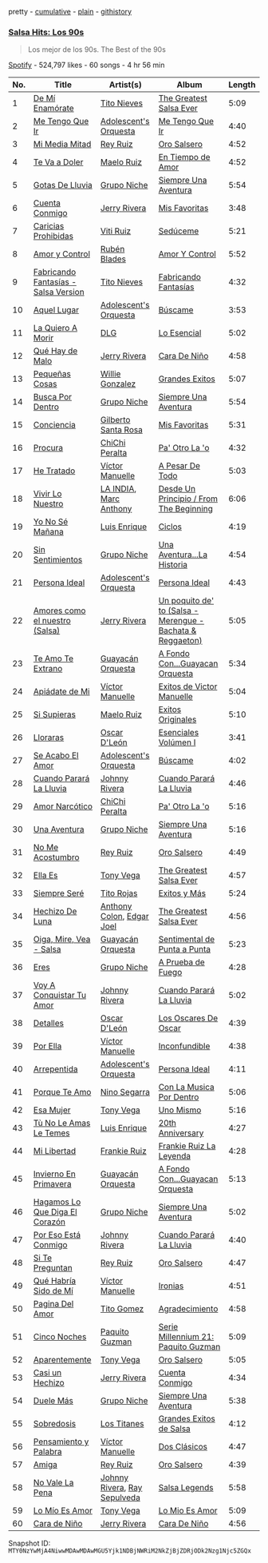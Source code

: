 pretty - [cumulative](/playlists/cumulative/37i9dQZF1DX0ERdy9Swdy5.md) - [plain](/playlists/plain/37i9dQZF1DX0ERdy9Swdy5) - [githistory](https://github.githistory.xyz/mackorone/spotify-playlist-archive/blob/main/playlists/plain/37i9dQZF1DX0ERdy9Swdy5)

### [Salsa Hits: Los 90s](https://open.spotify.com/playlist/37i9dQZF1DX0ERdy9Swdy5)

> Los mejor de los 90s\. The Best of the 90s

[Spotify](https://open.spotify.com/user/spotify) - 524,797 likes - 60 songs - 4 hr 56 min

| No. | Title | Artist(s) | Album | Length |
|---|---|---|---|---|
| 1 | [De Mí Enamórate](https://open.spotify.com/track/4hgk2iBQfSupmzye4LfTQE) | [Tito Nieves](https://open.spotify.com/artist/4vOycwLXdkMMzpZW04VW5m) | [The Greatest Salsa Ever](https://open.spotify.com/album/29JoW88csZRXtKP9YhoFeM) | 5:09 |
| 2 | [Me Tengo Que Ir](https://open.spotify.com/track/3AK05RIuu30jqJ40cfOxLD) | [Adolescent's Orquesta](https://open.spotify.com/artist/70nxnxEqDQIEWneRjg2Q4O) | [Me Tengo Que Ir](https://open.spotify.com/album/7mdskxE2Kr6O5DWiWw3RB2) | 4:40 |
| 3 | [Mi Media Mitad](https://open.spotify.com/track/64QyipABOzDwoUFqaEnCvU) | [Rey Ruiz](https://open.spotify.com/artist/1S0uvW1rgvtkNGma9su3fJ) | [Oro Salsero](https://open.spotify.com/album/5X1QYXR9eQO3cYZrqeoIYE) | 4:52 |
| 4 | [Te Va a Doler](https://open.spotify.com/track/2h6WIOkTPvHSAD7vR6lMSS) | [Maelo Ruiz](https://open.spotify.com/artist/3HyrDGPLI0c9Rd8luuO0zw) | [En Tiempo de Amor](https://open.spotify.com/album/2z5Nu8i0nPraJy20am9sZL) | 4:52 |
| 5 | [Gotas De Lluvia](https://open.spotify.com/track/3wBuU391TaEr9NEPkN1e1j) | [Grupo Niche](https://open.spotify.com/artist/1zng9JZpblpk48IPceRWs8) | [Siempre Una Aventura](https://open.spotify.com/album/2yAheDQ4qgtbVfHVOhKDNF) | 5:54 |
| 6 | [Cuenta Conmigo](https://open.spotify.com/track/11GaqHqSJIHtS4Y4FRZq5Q) | [Jerry Rivera](https://open.spotify.com/artist/7wOZy3KdFVVINgNFFxkxwO) | [Mis Favoritas](https://open.spotify.com/album/3Ph28YClqOZvb2nmdsXKBA) | 3:48 |
| 7 | [Caricias Prohibidas](https://open.spotify.com/track/6ygcsyNINY8tSvzKzHiKkJ) | [Viti Ruiz](https://open.spotify.com/artist/3HpdzWUn8T827FFvfJhioT) | [Sedúceme](https://open.spotify.com/album/3R7986xkYKoYwxc1dRiZxy) | 5:21 |
| 8 | [Amor y Control](https://open.spotify.com/track/303cDwi274kSEH0NSR73AX) | [Rubén Blades](https://open.spotify.com/artist/5BwMgvRwlq61SmknvsVIQj) | [Amor Y Control](https://open.spotify.com/album/1kPq7UKuMaC8bELSvLgofj) | 5:52 |
| 9 | [Fabricando Fantasías \- Salsa Version](https://open.spotify.com/track/5bkWgrKyNhMcriQP3CrHEA) | [Tito Nieves](https://open.spotify.com/artist/4vOycwLXdkMMzpZW04VW5m) | [Fabricando Fantasías](https://open.spotify.com/album/3Gxrf8cYKgle42MdOOxqu8) | 4:32 |
| 10 | [Aquel Lugar](https://open.spotify.com/track/2vHNqDJe1qvt1sroQfNHSI) | [Adolescent's Orquesta](https://open.spotify.com/artist/70nxnxEqDQIEWneRjg2Q4O) | [Búscame](https://open.spotify.com/album/2NCLhGDYACSCs0UHT9jLAL) | 3:53 |
| 11 | [La Quiero A Morir](https://open.spotify.com/track/3rsVX2Pd8UkjqF2MAZqeif) | [DLG](https://open.spotify.com/artist/0z0w28IvsF1gsKhVAMbh9p) | [Lo Esencial](https://open.spotify.com/album/0xgbPkhH5Hvuqa0hBGjpj3) | 5:02 |
| 12 | [Qué Hay de Malo](https://open.spotify.com/track/7t5cskTjWtXVQ6h1yI69op) | [Jerry Rivera](https://open.spotify.com/artist/7wOZy3KdFVVINgNFFxkxwO) | [Cara De Niño](https://open.spotify.com/album/0QH703ohOGjIj2EYeBUTr0) | 4:58 |
| 13 | [Pequeñas Cosas](https://open.spotify.com/track/36T4XY4vbxmw40XMJPe3zw) | [Willie Gonzalez](https://open.spotify.com/artist/2EIZodXJHserIu4pGNfD3Z) | [Grandes Exitos](https://open.spotify.com/album/2FakrUxHjeJKeY0QxX4MGo) | 5:07 |
| 14 | [Busca Por Dentro](https://open.spotify.com/track/2canuqE41S1yUstx6qnLFc) | [Grupo Niche](https://open.spotify.com/artist/1zng9JZpblpk48IPceRWs8) | [Siempre Una Aventura](https://open.spotify.com/album/2yAheDQ4qgtbVfHVOhKDNF) | 5:54 |
| 15 | [Conciencia](https://open.spotify.com/track/5kwJWQgBaJWm1QZtWeC3uj) | [Gilberto Santa Rosa](https://open.spotify.com/artist/27vNK840zYq6IfDijHPsv1) | [Mis Favoritas](https://open.spotify.com/album/2olA7NVTMFYdWOp14n8YLK) | 5:31 |
| 16 | [Procura](https://open.spotify.com/track/7xmp7f74I0rxUOPjVuIOE8) | [ChiChi Peralta](https://open.spotify.com/artist/5GNSVtCq2hiXDx7jUA5Iou) | [Pa' Otro La 'o](https://open.spotify.com/album/5T29t6GK83ntYYu3kjUMar) | 4:32 |
| 17 | [He Tratado](https://open.spotify.com/track/2gdstZk4Jgqng7bDB4TsZ5) | [Víctor Manuelle](https://open.spotify.com/artist/4N5fp4zhTsVITZTVfsXpc2) | [A Pesar De Todo](https://open.spotify.com/album/5kRD3WwNuUNVk2ig8PIw5t) | 5:03 |
| 18 | [Vivir Lo Nuestro](https://open.spotify.com/track/0LIZVQBQtDi4lLhB83qJIp) | [LA INDIA](https://open.spotify.com/artist/3NIZFmehJM8YiGpCdihlck), [Marc Anthony](https://open.spotify.com/artist/4wLXwxDeWQ8mtUIRPxGiD6) | [Desde Un Principio / From The Beginning](https://open.spotify.com/album/5d7Tr9DguGh9z9oByKWYoI) | 6:06 |
| 19 | [Yo No Sé Mañana](https://open.spotify.com/track/7nDIflSHQXzaa8zupxwv3U) | [Luis Enrique](https://open.spotify.com/artist/2mUI4K6csTQd3jieswcmiI) | [Ciclos](https://open.spotify.com/album/63irJwZoWLRUc1lBKtuxmQ) | 4:19 |
| 20 | [Sin Sentimientos](https://open.spotify.com/track/0oHX2BlLsnbu3nnTeEUIuL) | [Grupo Niche](https://open.spotify.com/artist/1zng9JZpblpk48IPceRWs8) | [Una Aventura...La Historia](https://open.spotify.com/album/4at8kygDVfKHWHIXox7uGs) | 4:54 |
| 21 | [Persona Ideal](https://open.spotify.com/track/0u2LbmKA70atp4J59QUnHW) | [Adolescent's Orquesta](https://open.spotify.com/artist/70nxnxEqDQIEWneRjg2Q4O) | [Persona Ideal](https://open.spotify.com/album/7caeVU9hU1Jn0KPLXBlGeX) | 4:43 |
| 22 | [Amores como el nuestro \(Salsa\)](https://open.spotify.com/track/0r8RjrJjZ9U3OxZpGsn3v8) | [Jerry Rivera](https://open.spotify.com/artist/7wOZy3KdFVVINgNFFxkxwO) | [Un poquito de' to \(Salsa \- Merengue \- Bachata & Reggaeton\)](https://open.spotify.com/album/2b4nbJCVka7rbb5B7D4QON) | 5:05 |
| 23 | [Te Amo Te Extrano](https://open.spotify.com/track/73s9Vx1Z16lthkg86ftGn0) | [Guayacán Orquesta](https://open.spotify.com/artist/2pZ81eCkqxemIjqqfE1fhE) | [A Fondo Con...Guayacan Orquesta](https://open.spotify.com/album/5EZE3au0L8qVleoxtwdOKA) | 5:34 |
| 24 | [Apiádate de Mi](https://open.spotify.com/track/4ZVgDysve5dcNK6TX84t8e) | [Víctor Manuelle](https://open.spotify.com/artist/4N5fp4zhTsVITZTVfsXpc2) | [Exitos de Victor Manuelle](https://open.spotify.com/album/00t11Er6J0FAKiGP1B8r0P) | 5:04 |
| 25 | [Si Supieras](https://open.spotify.com/track/2YzhQEikYymq0HR9oc0EGT) | [Maelo Ruiz](https://open.spotify.com/artist/3HyrDGPLI0c9Rd8luuO0zw) | [Exitos Originales](https://open.spotify.com/album/1XonZgPSw1RXw5oWJdAlYy) | 5:10 |
| 26 | [Lloraras](https://open.spotify.com/track/38TXGZ4G7c9jBCBrwV1OrB) | [Oscar D'León](https://open.spotify.com/artist/1c84wItoiAe1pEbpJMqUmQ) | [Esenciales Volúmen I](https://open.spotify.com/album/7yibFAEIfUXMMumIixZJsp) | 3:41 |
| 27 | [Se Acabo El Amor](https://open.spotify.com/track/6vYGqxYCAcj4gfyrGcqN3i) | [Adolescent's Orquesta](https://open.spotify.com/artist/70nxnxEqDQIEWneRjg2Q4O) | [Búscame](https://open.spotify.com/album/2NCLhGDYACSCs0UHT9jLAL) | 4:02 |
| 28 | [Cuando Parará La Lluvia](https://open.spotify.com/track/6eQUjx96Gob2WwetawPBMQ) | [Johnny Rivera](https://open.spotify.com/artist/3YUhNvMNTyZ65USgOFlq1p) | [Cuando Parará La Lluvia](https://open.spotify.com/album/7wPHaKaBhYBlruGndq64gJ) | 4:46 |
| 29 | [Amor Narcótico](https://open.spotify.com/track/0UcoGDfyRvyd9xr0168ym9) | [ChiChi Peralta](https://open.spotify.com/artist/5GNSVtCq2hiXDx7jUA5Iou) | [Pa' Otro La 'o](https://open.spotify.com/album/5T29t6GK83ntYYu3kjUMar) | 5:16 |
| 30 | [Una Aventura](https://open.spotify.com/track/4F8IB14Sjvqb9qJUOxndRZ) | [Grupo Niche](https://open.spotify.com/artist/1zng9JZpblpk48IPceRWs8) | [Siempre Una Aventura](https://open.spotify.com/album/2yAheDQ4qgtbVfHVOhKDNF) | 5:16 |
| 31 | [No Me Acostumbro](https://open.spotify.com/track/4SjBGbtJz77ximBiOZcIn6) | [Rey Ruiz](https://open.spotify.com/artist/1S0uvW1rgvtkNGma9su3fJ) | [Oro Salsero](https://open.spotify.com/album/5X1QYXR9eQO3cYZrqeoIYE) | 4:49 |
| 32 | [Ella Es](https://open.spotify.com/track/1FMB6N5mxteLowfQJbeg5b) | [Tony Vega](https://open.spotify.com/artist/3Yg61bt7pZYX1bbMXEj8oY) | [The Greatest Salsa Ever](https://open.spotify.com/album/2OqyiEhwbG2vPN8IIvUiD5) | 4:57 |
| 33 | [Siempre Seré](https://open.spotify.com/track/1FcUm2UbruVWMqQxzDhRWH) | [Tito Rojas](https://open.spotify.com/artist/2kgCV0fFS0wt3q6M5B39nH) | [Exitos y Más](https://open.spotify.com/album/3nXyqYDpyYCZRQyTqRSssX) | 5:24 |
| 34 | [Hechizo De Luna](https://open.spotify.com/track/39CUfKWhGHna1nvDqW95Xn) | [Anthony Colon](https://open.spotify.com/artist/0tc7v6aUc2MuA3qdjwVQir), [Edgar Joel](https://open.spotify.com/artist/2Q6zKMFyq67L6fBml9cn4A) | [The Greatest Salsa Ever](https://open.spotify.com/album/2WdyVxGbOMTjTRK3HmLx2g) | 4:56 |
| 35 | [Oiga, Mire, Vea \- Salsa](https://open.spotify.com/track/4YGSpi9g7ohPFO8TXpvSUZ) | [Guayacán Orquesta](https://open.spotify.com/artist/2pZ81eCkqxemIjqqfE1fhE) | [Sentimental de Punta a Punta](https://open.spotify.com/album/0tUMgQJLd38NQD7OSFPQgK) | 5:23 |
| 36 | [Eres](https://open.spotify.com/track/0z4BiYZ95vmjSu3WDaEki8) | [Grupo Niche](https://open.spotify.com/artist/1zng9JZpblpk48IPceRWs8) | [A Prueba de Fuego](https://open.spotify.com/album/0LdGE31TLcu8yrTh2m5l5l) | 4:28 |
| 37 | [Voy A Conquistar Tu Amor](https://open.spotify.com/track/1RbjmUfYA4rH0OXpS1JvYx) | [Johnny Rivera](https://open.spotify.com/artist/3YUhNvMNTyZ65USgOFlq1p) | [Cuando Parará La Lluvia](https://open.spotify.com/album/7wPHaKaBhYBlruGndq64gJ) | 5:02 |
| 38 | [Detalles](https://open.spotify.com/track/0o0c343C9e9QD8i2He4yWB) | [Oscar D'León](https://open.spotify.com/artist/1c84wItoiAe1pEbpJMqUmQ) | [Los Oscares De Oscar](https://open.spotify.com/album/0D0gKSIjvf5cz7Pr1B8B0x) | 4:39 |
| 39 | [Por Ella](https://open.spotify.com/track/6xggO96o1OD6zNd5wjevhQ) | [Víctor Manuelle](https://open.spotify.com/artist/4N5fp4zhTsVITZTVfsXpc2) | [Inconfundible](https://open.spotify.com/album/1VOFVi0W0TME7lcHaorE5B) | 4:38 |
| 40 | [Arrepentida](https://open.spotify.com/track/0f6VT4JZxNc9DE2kUtqlNw) | [Adolescent's Orquesta](https://open.spotify.com/artist/70nxnxEqDQIEWneRjg2Q4O) | [Persona Ideal](https://open.spotify.com/album/7caeVU9hU1Jn0KPLXBlGeX) | 4:11 |
| 41 | [Porque Te Amo](https://open.spotify.com/track/2mjcSFZm71YuqETWajjWFj) | [Nino Segarra](https://open.spotify.com/artist/7titF03HCJwxZeJ98nMWbK) | [Con La Musica Por Dentro](https://open.spotify.com/album/7Cy84J50vfGKkeJFr2vFqx) | 5:06 |
| 42 | [Esa Mujer](https://open.spotify.com/track/0cLjHVBsx3bmdK1nwTMNZw) | [Tony Vega](https://open.spotify.com/artist/3Yg61bt7pZYX1bbMXEj8oY) | [Uno Mismo](https://open.spotify.com/album/01z0qSqxPmPHUZMLu1qbeD) | 5:16 |
| 43 | [Tù No Le Amas Le Temes](https://open.spotify.com/track/31fgUJf2VBazZPGseEdsbZ) | [Luis Enrique](https://open.spotify.com/artist/2mUI4K6csTQd3jieswcmiI) | [20th Anniversary](https://open.spotify.com/album/6T8WrnfmEISgQiDThcNGwW) | 4:27 |
| 44 | [Mi Libertad](https://open.spotify.com/track/5aoiZpjbWrDkWAaGDARn2q) | [Frankie Ruiz](https://open.spotify.com/artist/4dLvccxeQIM5u80Ri0u9OV) | [Frankie Ruiz La Leyenda](https://open.spotify.com/album/1R8Tr9GPJZS6XGEvnOn8sJ) | 4:28 |
| 45 | [Invierno En Primavera](https://open.spotify.com/track/3FbZnYrR6fLfqwNhX7TyHY) | [Guayacán Orquesta](https://open.spotify.com/artist/2pZ81eCkqxemIjqqfE1fhE) | [A Fondo Con...Guayacan Orquesta](https://open.spotify.com/album/5EZE3au0L8qVleoxtwdOKA) | 5:13 |
| 46 | [Hagamos Lo Que Diga El Corazón](https://open.spotify.com/track/481Da1w7hnEZ61sAHKnrer) | [Grupo Niche](https://open.spotify.com/artist/1zng9JZpblpk48IPceRWs8) | [Siempre Una Aventura](https://open.spotify.com/album/2yAheDQ4qgtbVfHVOhKDNF) | 5:02 |
| 47 | [Por Eso Está Conmigo](https://open.spotify.com/track/2gB1aIidmaeWBapZuqr4xg) | [Johnny Rivera](https://open.spotify.com/artist/3YUhNvMNTyZ65USgOFlq1p) | [Cuando Parará La Lluvia](https://open.spotify.com/album/7wPHaKaBhYBlruGndq64gJ) | 4:40 |
| 48 | [Si Te Preguntan](https://open.spotify.com/track/3Bg1xF0RPxbFN4eIen8PSG) | [Rey Ruiz](https://open.spotify.com/artist/1S0uvW1rgvtkNGma9su3fJ) | [Oro Salsero](https://open.spotify.com/album/5X1QYXR9eQO3cYZrqeoIYE) | 4:47 |
| 49 | [Qué Habría Sido de Mí](https://open.spotify.com/track/7Kz4ntJk8ACKH7sojsfTTv) | [Víctor Manuelle](https://open.spotify.com/artist/4N5fp4zhTsVITZTVfsXpc2) | [Ironias](https://open.spotify.com/album/2xwNxVeLxGwduVdMVOqRzd) | 4:51 |
| 50 | [Pagina Del Amor](https://open.spotify.com/track/7otEYXe06YiUKPQsK4kGqf) | [Tito Gomez](https://open.spotify.com/artist/4zq1okwemKSJbZFDQrp7f2) | [Agradecimiento](https://open.spotify.com/album/5lxFeS4lOHmN40iv7LsCWr) | 4:58 |
| 51 | [Cinco Noches](https://open.spotify.com/track/15bMjRos3fdlgwfQOXchez) | [Paquito Guzman](https://open.spotify.com/artist/4JtUybFExZ5dbq3GyYwRE5) | [Serie Millennium 21: Paquito Guzman](https://open.spotify.com/album/5TU711ERq1aUbOGgj5Jlrn) | 5:09 |
| 52 | [Aparentemente](https://open.spotify.com/track/4SipDsIDlvpv37P41D7Ec3) | [Tony Vega](https://open.spotify.com/artist/3Yg61bt7pZYX1bbMXEj8oY) | [Oro Salsero](https://open.spotify.com/album/2tG9CZgoAY04Rr1iR5OstZ) | 5:05 |
| 53 | [Casi un Hechizo](https://open.spotify.com/track/4rHczyhBZ53pLWgn6edWfB) | [Jerry Rivera](https://open.spotify.com/artist/7wOZy3KdFVVINgNFFxkxwO) | [Cuenta Conmigo](https://open.spotify.com/album/5cPr9HXuOGxHVkjnOamDfh) | 4:34 |
| 54 | [Duele Más](https://open.spotify.com/track/5eq5Fn07a5RXLrMXQhtbGr) | [Grupo Niche](https://open.spotify.com/artist/1zng9JZpblpk48IPceRWs8) | [Siempre Una Aventura](https://open.spotify.com/album/2yAheDQ4qgtbVfHVOhKDNF) | 5:38 |
| 55 | [Sobredosis](https://open.spotify.com/track/0Ncmfi9ff3wTC87zGHAAKE) | [Los Titanes](https://open.spotify.com/artist/4dboOLuCgBpq31GG6xov2S) | [Grandes Exitos de Salsa](https://open.spotify.com/album/5YrlCDihTCk8ubcTapuc8E) | 4:12 |
| 56 | [Pensamiento y Palabra](https://open.spotify.com/track/7HZgFgvqDQpe4ZWIYwh0YV) | [Víctor Manuelle](https://open.spotify.com/artist/4N5fp4zhTsVITZTVfsXpc2) | [Dos Clásicos](https://open.spotify.com/album/27dR4YTXlLQCHfrvDTkgfM) | 4:47 |
| 57 | [Amiga](https://open.spotify.com/track/59Fg7F5Azwd3oDSJ3vemne) | [Rey Ruiz](https://open.spotify.com/artist/1S0uvW1rgvtkNGma9su3fJ) | [Oro Salsero](https://open.spotify.com/album/5X1QYXR9eQO3cYZrqeoIYE) | 4:39 |
| 58 | [No Vale La Pena](https://open.spotify.com/track/1uqmUXgzSFlIf3ZzoSeWN7) | [Johnny Rivera](https://open.spotify.com/artist/3YUhNvMNTyZ65USgOFlq1p), [Ray Sepulveda](https://open.spotify.com/artist/7FszsCzE5zryW0pO8Bc5f7) | [Salsa Legends](https://open.spotify.com/album/2QuOloo4ttkd4SxYzgu5nT) | 5:58 |
| 59 | [Lo Mío Es Amor](https://open.spotify.com/track/5TenfxSo2F8ugYyAeUgNwm) | [Tony Vega](https://open.spotify.com/artist/3Yg61bt7pZYX1bbMXEj8oY) | [Lo Mio Es Amor](https://open.spotify.com/album/4Bncf3gkuJc3p3W2DKMpGK) | 5:09 |
| 60 | [Cara de Niño](https://open.spotify.com/track/2WOMIZnu99mzeMo13bZq8m) | [Jerry Rivera](https://open.spotify.com/artist/7wOZy3KdFVVINgNFFxkxwO) | [Cara De Niño](https://open.spotify.com/album/0QH703ohOGjIj2EYeBUTr0) | 4:56 |

Snapshot ID: `MTY0NzYwMjA4NiwwMDAwMDAwMGU5Yjk1NDBjNWRiM2NkZjBjZDRjODk2Nzg1Njc5ZGQx`